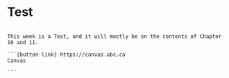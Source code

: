 # Test

````{card}

This week is a Test, and it will mostly be on the contents of Chapter 10 and 11.

```{button-link} https://canvas.ubc.ca
Canvas

```
````